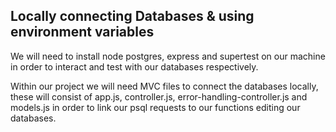 ## Locally connecting Databases & using environment variables

We will need to install node postgres, express and supertest on our machine in order to interact and test with our databases respectively. 

Within our project we will need MVC files to connect the databases locally, these will consist of app.js, controller.js, error-handling-controller.js and models.js in order to link our psql requests to our functions editing our databases.

